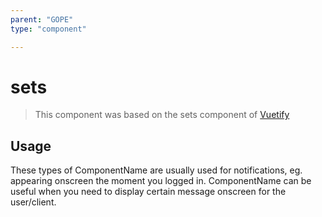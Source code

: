 ```yaml
---
parent: "GOPE"
type: "component"

---
```


# sets

>This component was based on the sets component of [Vuetify](https://vuetifyjs.com/en/components/sets/ "Vuetify's sets component")

## Usage

These types of ComponentName are usually used for notifications, eg. appearing onscreen the moment you logged in. ComponentName can be useful when you need to display certain message onscreen for the user/client.

<!-- Component template need to be here -->
<DocComponent :file="'GOPE/sets/GOPE_sets-usage'"/>





